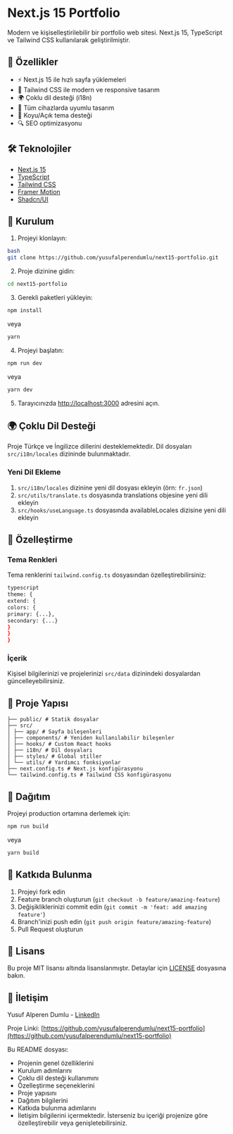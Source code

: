 # Next.js 15 Portfolio

Modern ve kişiselleştirilebilir bir portfolio web sitesi. Next.js 15, TypeScript ve Tailwind CSS kullanılarak geliştirilmiştir.

## 🚀 Özellikler

- ⚡️ Next.js 15 ile hızlı sayfa yüklemeleri
- 🎨 Tailwind CSS ile modern ve responsive tasarım
- 🌍 Çoklu dil desteği (i18n)
- 📱 Tüm cihazlarda uyumlu tasarım
- 🌙 Koyu/Açık tema desteği
- 🔍 SEO optimizasyonu

## 🛠️ Teknolojiler

- [Next.js 15](https://nextjs.org/)
- [TypeScript](https://www.typescriptlang.org/)
- [Tailwind CSS](https://tailwindcss.com/)
- [Framer Motion](https://www.framer.com/motion/)
- [Shadcn/UI](https://ui.shadcn.com/)

## 🚀 Kurulum

1. Projeyi klonlayın:

```bash
bash
git clone https://github.com/yusufalperendumlu/next15-portfolio.git
```

2. Proje dizinine gidin:

```bash
cd next15-portfolio
```

3. Gerekli paketleri yükleyin:

```bash
npm install
```

veya

```bash
yarn
```

4. Projeyi başlatın:

```bash
npm run dev
```

veya

```bash
yarn dev
```

5. Tarayıcınızda [http://localhost:3000](http://localhost:3000) adresini açın.

## 🌍 Çoklu Dil Desteği

Proje Türkçe ve İngilizce dillerini desteklemektedir. Dil dosyaları `src/i18n/locales` dizininde bulunmaktadır.

### Yeni Dil Ekleme

1. `src/i18n/locales` dizinine yeni dil dosyası ekleyin (örn: `fr.json`)
2. `src/utils/translate.ts` dosyasında translations objesine yeni dili ekleyin
3. `src/hooks/useLanguage.ts` dosyasında availableLocales dizisine yeni dili ekleyin

## 🎨 Özelleştirme

### Tema Renkleri

Tema renklerini `tailwind.config.ts` dosyasından özelleştirebilirsiniz:

```bash
typescript
theme: {
extend: {
colors: {
primary: {...},
secondary: {...}
}
}
}
```

### İçerik

Kişisel bilgilerinizi ve projelerinizi `src/data` dizinindeki dosyalardan güncelleyebilirsiniz.

## 📁 Proje Yapısı

```
├── public/ # Statik dosyalar
├── src/
│ ├── app/ # Sayfa bileşenleri
│ ├── components/ # Yeniden kullanılabilir bileşenler
│ ├── hooks/ # Custom React hooks
│ ├── i18n/ # Dil dosyaları
│ ├── styles/ # Global stiller
│ └── utils/ # Yardımcı fonksiyonlar
├── next.config.ts # Next.js konfigürasyonu
└── tailwind.config.ts # Tailwind CSS konfigürasyonu
```

## 🚀 Dağıtım

Projeyi production ortamına derlemek için:

```bash
npm run build
```

veya

```bash
yarn build
```

## 🤝 Katkıda Bulunma

1. Projeyi fork edin
2. Feature branch oluşturun (`git checkout -b feature/amazing-feature`)
3. Değişikliklerinizi commit edin (`git commit -m 'feat: add amazing feature'`)
4. Branch'inizi push edin (`git push origin feature/amazing-feature`)
5. Pull Request oluşturun

## 📝 Lisans

Bu proje MIT lisansı altında lisanslanmıştır. Detaylar için [LICENSE](LICENSE) dosyasına bakın.

## 📧 İletişim

Yusuf Alperen Dumlu - [LinkedIn](https://www.linkedin.com/in/yusufalperendumlu/)

Proje Linki: [https://github.com/yusufalperendumlu/next15-portfolio](https://github.com/yusufalperendumlu/next15-portfolio)

Bu README dosyası:
- Projenin genel özelliklerini
- Kurulum adımlarını
- Çoklu dil desteği kullanımını
- Özelleştirme seçeneklerini
- Proje yapısını
- Dağıtım bilgilerini
- Katkıda bulunma adımlarını
- İletişim bilgilerini içermektedir.
İsterseniz bu içeriği projenize göre özelleştirebilir veya genişletebilirsiniz.
